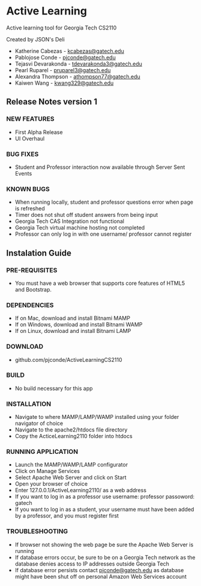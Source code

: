 # Active Learning
Active learning tool for Georgia Tech CS2110

Created by JSON's Deli
   - Katherine Cabezas - kcabezas@gatech.edu 
   - Pablojose Conde - pjconde@gatech.edu 
   - Tejasvi Devarakonda - tdevarakonda3@gatech.edu 
   - Pearl Ruparel - pruparel3@gatech.edu 
   - Alexandra Thompson - athompson77@gatech.edu 
   - Kaiwen Wang - kwang329@gatech.edu
   
## Release Notes version 1
### NEW FEATURES
   - First Alpha Release
   - UI Overhaul 
### BUG FIXES
   - Student and Professor interaction now available through Server Sent Events
### KNOWN BUGS
   - When running locally, student and professor questions error when page is refreshed
   - Timer does not shut off student answers from being input
   - Georgia Tech CAS Integration not functional
   - Georgia Tech virtual machine hosting not completed
   - Professor can only log in with one username/ professor cannot register

## Instalation Guide
### PRE-REQUISITES
   - You must have a web browser that supports core features of HTML5 and Bootstrap.
### DEPENDENCIES
   - If on Mac, download and install Bitnami MAMP
   - If on Windows, download and install Bitnami WAMP
   - If on Linux, download and install Bitnami LAMP
### DOWNLOAD
   - github.com/pjconde/ActiveLearningCS2110
### BUILD
   - No build necessary for this app
### INSTALLATION
   - Navigate to where MAMP/LAMP/WAMP installed using your folder navigator of choice
   - Navigate to the apache2/htdocs file directory
   - Copy the ActiceLearning2110 folder into htdocs
### RUNNING APPLICATION
   - Launch the MAMP/WAMP/LAMP configurator
   - Click on Manage Services
   - Select Apache Web Server and click on Start
   - Open your browser of choice 
   - Enter 127.0.0.1/ActiveLearning2110/ as a web address
   - If you want to log in as a professor use username: professor passoword: gatech
   - If you want to log in as a student, your username must have been added by a professor, and you must register first
### TROUBLESHOOTING
   - If browser not showing the web page be sure the Apache Web Server is running
   - If database errors occur, be sure to be on a Georgia Tech network as the database denies access to IP addresses outside Georgia Tech
   - If database error persists contact pjconde@gatech.edu as database might have been shut off on personal Amazon Web Services account



